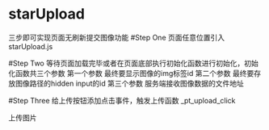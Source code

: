# starUpload
三步即可实现页面无刷新提交图像功能
#Step One
页面任意位置引入starUpload.js
<script type="text/javascript" src="starUpload.js"></script>

#Step Two
等待页面加载完毕或者在页面底部执行初始化函数进行初始化，初始化函数共三个参数
第一个参数 最终要显示图像的img标签id
第二个参数 最终要存放图像路径的hidden input的id
第三个参数 服务端接收图像数据的文件地址
<script type="text/javascript">
	_pt_init('show_file_','file_target_','starUpload.php');
</script>

#Step Three
给上传按钮添加点击事件，触发上传函数 _pt_upload_click
<div onClick="javascript:_pt_upload_click()">上传图片</div>


